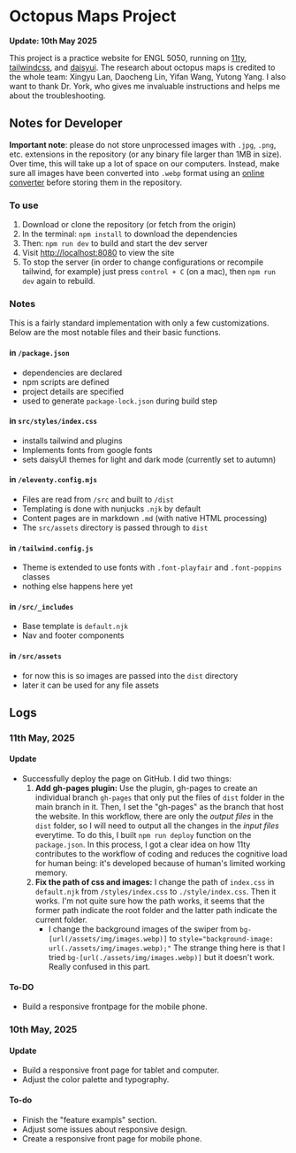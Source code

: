# Octopus Maps Project

**Update: 10th May 2025**

This project is a practice website for ENGL 5050, running on [11ty](https://www.11ty.dev/), [tailwindcss](https://tailwindcss.com/), and [daisyui](https://daisyui.com/). The research about octopus maps is credited to the whole team: Xingyu Lan, Daocheng Lin, Yifan Wang, Yutong Yang. I also want to thank Dr. York, who gives me invaluable instructions and helps me about the troubleshooting.

## Notes for Developer

**Important note**: please do not store unprocessed images with `.jpg`, `.png`, etc. extensions in the repository (or any binary file larger than 1MB in size). Over time, this will take up a lot of space on our computers. Instead, make sure all images have been converted into `.webp` format using an [online converter](https://cloudconvert.com/webp-converter) before storing them in the repository. 

### To use
1. Download or clone the repository (or fetch from the origin)
2. In the terminal: `npm install` to download the dependencies
3. Then: `npm run dev` to build and start the dev server 
4. Visit [http://localhost:8080](http://localhost:8080) to view the site
5. To stop the server (in order to change configurations or recompile tailwind, for example) just press `control + C` (on a mac), then `npm run dev` again to rebuild.

### Notes
This is a fairly standard implementation with only a few customizations. Below are the most notable files and their basic functions.

#### in `/package.json`
+ dependencies are declared
+ npm scripts are defined
+ project details are specified
+ used to generate `package-lock.json` during build step

#### in `src/styles/index.css`
+ installs tailwind and plugins
+ Implements fonts from google fonts
+ sets daisyUI themes for light and dark mode (currently set to autumn)

#### in `/eleventy.config.mjs`
+ Files are read from `/src` and built to `/dist`
+ Templating is done with nunjucks `.njk` by default
+ Content pages are in markdown `.md` (with native HTML processing)
+ The `src/assets` directory is passed through to `dist`

#### in `/tailwind.config.js`
+ Theme is extended to use fonts with `.font-playfair` and `.font-poppins` classes
+ nothing else happens here yet

#### in `/src/_includes`
+ Base template is `default.njk`
+ Nav and footer components 

#### in `/src/assets`
+ for now this is so images are passed into the `dist` directory
+ later it can be used for any file assets

## Logs

### 11th May, 2025

#### Update
+ Successfully deploy the page on GitHub. I did two things:
    1. **Add gh-pages plugin:** Use the plugin, gh-pages to create an individual branch `gh-pages` that only put the files of `dist` folder in the main branch in it. Then, I set the "gh-pages" as the branch that host the website. In this workflow, there are only the *output files* in the `dist` folder, so I will need to output all the changes in the *input files* everytime. To do this, I built `npm run deploy` function on the `package.json`. In this process, I got a clear idea on how 11ty contributes to the workflow of coding and reduces the cognitive load for human being: it's developed because of human's limited working memory.
    2. **Fix the path of css and images:** I change the path of `index.css` in `default.njk` from `/styles/index.css` to `./style/index.css`. Then it works. I'm not quite sure how the path works, it seems that the former path indicate the root folder and the latter path indicate the current folder.
        + I change the background images of the swiper from `bg-[url(/assets/img/images.webp)]` to `style="background-image: url(./assets/img/images.webp);"` The strange thing here is that I tried `bg-[url(./assets/img/images.webp)]` but it doesn't work. Really confused in this part. 

#### To-DO
+ Build a responsive frontpage for the mobile phone.

### 10th May, 2025

#### Update
+ Build a responsive front page for tablet and computer.
+ Adjust the color palette and typography.

#### To-do
+ Finish the "feature exampls" section.
+ Adjust some issues about responsive design.
+ Create a responsive front page for mobile phone.